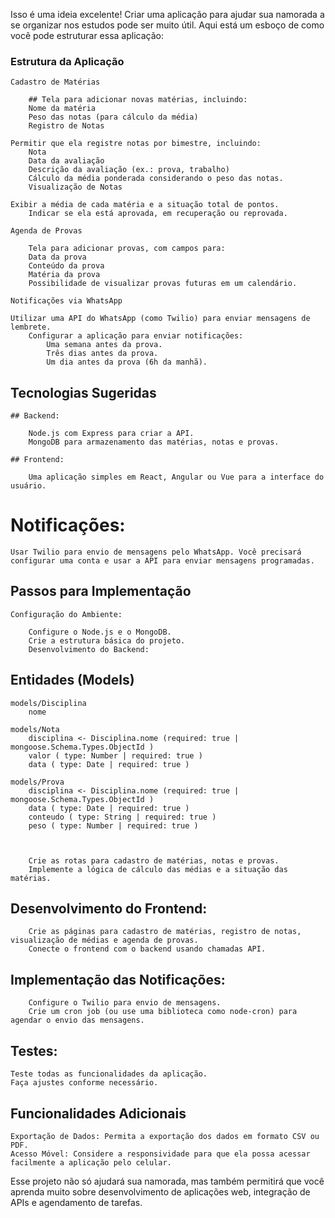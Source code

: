 Isso é uma ideia excelente! Criar uma aplicação para ajudar sua namorada a se organizar nos estudos pode ser muito útil. Aqui está um esboço de como você pode estruturar essa aplicação:

### Estrutura da Aplicação
    Cadastro de Matérias

        ## Tela para adicionar novas matérias, incluindo:
        Nome da matéria
        Peso das notas (para cálculo da média)
        Registro de Notas

    Permitir que ela registre notas por bimestre, incluindo:
        Nota
        Data da avaliação
        Descrição da avaliação (ex.: prova, trabalho)
        Cálculo da média ponderada considerando o peso das notas.
        Visualização de Notas

    Exibir a média de cada matéria e a situação total de pontos.
        Indicar se ela está aprovada, em recuperação ou reprovada.

    Agenda de Provas

        Tela para adicionar provas, com campos para:
        Data da prova
        Conteúdo da prova
        Matéria da prova
        Possibilidade de visualizar provas futuras em um calendário.
    
    Notificações via WhatsApp

    Utilizar uma API do WhatsApp (como Twilio) para enviar mensagens de lembrete.
        Configurar a aplicação para enviar notificações:
            Uma semana antes da prova.
            Três dias antes da prova.
            Um dia antes da prova (6h da manhã).

## Tecnologias Sugeridas
    ## Backend:

        Node.js com Express para criar a API.
        MongoDB para armazenamento das matérias, notas e provas.

    ## Frontend:

        Uma aplicação simples em React, Angular ou Vue para a interface do usuário.

# Notificações:

    Usar Twilio para envio de mensagens pelo WhatsApp. Você precisará configurar uma conta e usar a API para enviar mensagens programadas.


## Passos para Implementação
    Configuração do Ambiente:

        Configure o Node.js e o MongoDB.
        Crie a estrutura básica do projeto.
        Desenvolvimento do Backend:

## Entidades (Models)

    models/Disciplina
        nome

    models/Nota
        disciplina <- Disciplina.nome (required: true | mongoose.Schema.Types.ObjectId )
        valor ( type: Number | required: true )
        data ( type: Date | required: true )

    models/Prova
        disciplina <- Disciplina.nome (required: true | mongoose.Schema.Types.ObjectId )
        data ( type: Date | required: true )
        conteudo ( type: String | required: true )
        peso ( type: Number | required: true )

        

        Crie as rotas para cadastro de matérias, notas e provas.
        Implemente a lógica de cálculo das médias e a situação das matérias.
## Desenvolvimento do Frontend:

        Crie as páginas para cadastro de matérias, registro de notas, visualização de médias e agenda de provas.
        Conecte o frontend com o backend usando chamadas API.

## Implementação das Notificações:

        Configure o Twilio para envio de mensagens.
        Crie um cron job (ou use uma biblioteca como node-cron) para agendar o envio das mensagens.
## Testes:

    Teste todas as funcionalidades da aplicação.
    Faça ajustes conforme necessário.
## Funcionalidades Adicionais
    Exportação de Dados: Permita a exportação dos dados em formato CSV ou PDF.
    Acesso Móvel: Considere a responsividade para que ela possa acessar facilmente a aplicação pelo celular.

Esse projeto não só ajudará sua namorada, mas também permitirá que você aprenda muito sobre desenvolvimento de aplicações web, integração de APIs e agendamento de tarefas. 